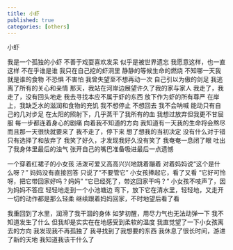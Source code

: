 ```yaml
---
title: 小虾
published: true
categories: [others]
---
```


小虾

我是一个孤独的小虾
不善于戏耍喜欢发呆
似乎是被世界遗忘
我愿意这样，也一直这样
不在乎谁是谁
我只在自己挖的虾洞里
静静的等候生命的燃烧
不知哪一天我就是谁的食物
不恐惧  不害怕
我曾失望至不想再动一次
自己引以为傲的剑足
我逃离了所有的关心和亲情
那天，我站在河岸边展望许久了我的家与家人
我走了，我走了，没有回头地走
我去寻找本应不属于虾的东西
放下作为虾的所有尊严
在岸上，我缺乏水的滋润和食物的充饥
我不想停止  不想回去
我不会呐喊  能动只有自己的几对步足
在太阳的照射下，几乎蒸干了我所有的血
我想过放弃但我更不甘屈服
每一步都连着身心的剧痛
向着我不知道的方向
我知道有一天我的生命将会熬尽
而且那一天很快就要来了
我不走了，停下来
想了想我的当初决定
没有什么对于错
只有选择了和放弃了
我笑了好久，才发现我好久没有笑了
我奄奄一息闭了眼
吐出了我身体里最后的浊气
张开自己的嘴巴准备吸进最后一点遗憾

一个穿着红裙子的小女孩
活泼可爱又高高兴兴地跳着蹦着
对着妈妈说“这个是什么呀？”
妈妈没有直接回答
只说了“不要管它”
小女孩捧起它，看了又看
“它好可怜呀，把它带回家好吗？妈妈”
“它已经死了，带这回家干吗？”
小女孩不吱声了，因为妈妈不答应
轻轻地走到一个小池塘边
弯下，放下它在清水里，轻轻地，又走开
一切的动作都是那么轻柔
继续跟着妈妈回家，不时地望后看了看

我重回到了水里，润滑了我干涸的身体
如梦初醒，用尽力气也无法动弹一下
我不知道发生了什么
但我却是实实在在地感受到柔软的温度
我直觉望了一下小女孩离去的方向
我发现我不再孤独了
我寻找到了我想要的东西
我休息了很长时间，游进了新的天地
我知道我该干什么了